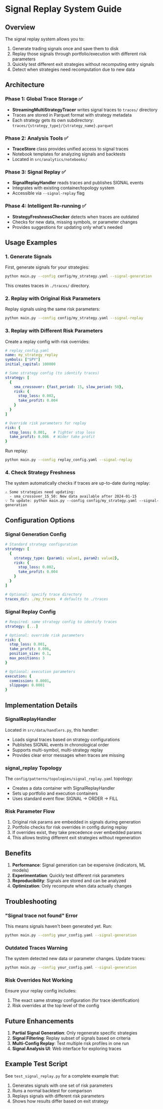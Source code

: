 # Signal Replay System Guide

## Overview

The signal replay system allows you to:
1. Generate trading signals once and save them to disk
2. Replay those signals through portfolio/execution with different risk parameters
3. Quickly test different exit strategies without recomputing entry signals
4. Detect when strategies need recomputation due to new data

## Architecture

### Phase 1: Global Trace Storage ✅
- **StreamingMultiStrategyTracer** writes signal traces to `traces/` directory
- Traces are stored in Parquet format with strategy metadata
- Each strategy gets its own subdirectory: `traces/{strategy_type}/{strategy_name}.parquet`

### Phase 2: Analysis Tools ✅
- **TraceStore** class provides unified access to signal traces
- Notebook templates for analyzing signals and backtests
- Located in `src/analytics/notebooks/`

### Phase 3: Signal Replay ✅
- **SignalReplayHandler** reads traces and publishes SIGNAL events
- Integrates with existing container/topology system
- Accessible via `--signal-replay` flag

### Phase 4: Intelligent Re-running ✅
- **StrategyFreshnessChecker** detects when traces are outdated
- Checks for new data, missing symbols, or parameter changes
- Provides suggestions for updating only what's needed

## Usage Examples

### 1. Generate Signals

First, generate signals for your strategies:

```bash
python main.py --config config/my_strategy.yaml --signal-generation
```

This creates traces in `./traces/` directory.

### 2. Replay with Original Risk Parameters

Replay signals using the same risk parameters:

```bash
python main.py --config config/my_strategy.yaml --signal-replay
```

### 3. Replay with Different Risk Parameters

Create a replay config with risk overrides:

```yaml
# replay_config.yaml
name: my_strategy_replay
symbols: ["SPY"]
initial_capital: 100000

# Same strategy config (to identify traces)
strategy: [
  {
    sma_crossover: {fast_period: 15, slow_period: 50},
    risk: {
      stop_loss: 0.002,
      take_profit: 0.004
    }
  }
]

# Override risk parameters for replay
risk: {
  stop_loss: 0.001,   # Tighter stop loss
  take_profit: 0.006  # Wider take profit
}
```

Run replay:

```bash
python main.py --config replay_config.yaml --signal-replay
```

### 4. Check Strategy Freshness

The system automatically checks if traces are up-to-date during replay:

```
⚠️ Some strategies need updating:
  - sma_crossover_15_50: New data available after 2024-01-15
💡 To update: python main.py --config config/my_strategy.yaml --signal-generation
```

## Configuration Options

### Signal Generation Config

```yaml
# Standard strategy configuration
strategy: [
  {
    strategy_type: {param1: value1, param2: value2},
    risk: {
      stop_loss: 0.002,
      take_profit: 0.004
    }
  }
]

# Optional: specify trace directory
traces_dir: ./my_traces  # defaults to ./traces
```

### Signal Replay Config

```yaml
# Required: same strategy config to identify traces
strategy: [...]

# Optional: override risk parameters
risk: {
  stop_loss: 0.001,
  take_profit: 0.006,
  position_size: 0.1,
  max_positions: 3
}

# Optional: execution parameters
execution: {
  commission: 0.0001,
  slippage: 0.0001
}
```

## Implementation Details

### SignalReplayHandler

Located in `src/data/handlers.py`, this handler:
- Loads signal traces based on strategy configurations
- Publishes SIGNAL events in chronological order
- Supports multi-symbol, multi-strategy replay
- Provides clear error messages when traces are missing

### signal_replay Topology

The `config/patterns/topologies/signal_replay.yaml` topology:
- Creates a data container with SignalReplayHandler
- Sets up portfolio and execution containers
- Uses standard event flow: SIGNAL → ORDER → FILL

### Risk Parameter Flow

1. Original risk params are embedded in signals during generation
2. Portfolio checks for risk overrides in config during replay
3. If overrides exist, they take precedence over embedded params
4. This allows testing different exit strategies without regeneration

## Benefits

1. **Performance**: Signal generation can be expensive (indicators, ML models)
2. **Experimentation**: Quickly test different risk parameters
3. **Reproducibility**: Signals are stored and can be analyzed
4. **Optimization**: Only recompute when data actually changes

## Troubleshooting

### "Signal trace not found" Error

This means signals haven't been generated yet. Run:
```bash
python main.py --config your_config.yaml --signal-generation
```

### Outdated Traces Warning

The system detected new data or parameter changes. Update traces:
```bash
python main.py --config your_config.yaml --signal-generation
```

### Risk Overrides Not Working

Ensure your replay config includes:
1. The exact same strategy configuration (for trace identification)
2. Risk overrides at the top level of the config

## Future Enhancements

1. **Partial Signal Generation**: Only regenerate specific strategies
2. **Signal Filtering**: Replay subset of signals based on criteria
3. **Multi-Config Replay**: Test multiple risk profiles in one run
4. **Signal Analysis UI**: Web interface for exploring traces

## Example Test Script

See `test_signal_replay.py` for a complete example that:
1. Generates signals with one set of risk parameters
2. Runs a normal backtest for comparison
3. Replays signals with different risk parameters
4. Shows how results differ based on exit strategy